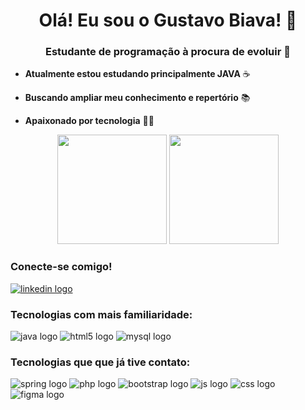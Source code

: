 
<h1 align="center">Olá! Eu sou o Gustavo Biava! 👋</h1>

<h3 align="center">Estudante de programação à procura de evoluir 🚀</h3>

<div>

- **Atualmente estou estudando principalmente JAVA** ☕

- **Buscando ampliar meu conhecimento e repertório** 📚

- **Apaixonado por tecnologia** 👨‍💻 

</div>

<div align="center">
    <img src="https://github-readme-stats.vercel.app/api?username=GustavoBiava&show_icons=true&theme=radical" height="175" /> 
    <img src="https://github-readme-stats.vercel.app/api/top-langs/?username=GustavoBiava&layout=compact&theme=radical" height="175"  /> 
</div>

<div>
    <h3 align="left">Conecte-se comigo!</h3>
        <a href="https://www.linkedin.com/in/gustavo-de-rezende-biava-15388b283">
            <img src="https://img.shields.io/badge/LinkedIn-0077B5?style=for-the-badge&logo=linkedin&logoColor=white" alt="linkedin logo">
        </a>
</div>

<div>
    <h3 align="left">Tecnologias com mais familiaridade:</h3>
        <img src="https://img.shields.io/badge/Java-ED8B00?style=for-the-badge&logo=openjdk&logoColor=white" alt="java logo">
        <img src="https://img.shields.io/badge/HTML5-E34F26?style=for-the-badge&logo=html5&logoColor=white" alt="html5 logo">
        <img src="https://img.shields.io/badge/MySQL-005C84?style=for-the-badge&logo=mysql&logoColor=white" alt="mysql logo">
</div>

<div>
    <h3 align="left">Tecnologias que que já tive contato:</h3>
        <img src="https://img.shields.io/badge/Spring-6DB33F?style=for-the-badge&logo=spring&logoColor=white" alt="spring logo">
        <img src="https://img.shields.io/badge/PHP-777BB4?style=for-the-badge&logo=php&logoColor=white" alt="php logo">
        <img src="https://img.shields.io/badge/Bootstrap-563D7C?style=for-the-badge&logo=bootstrap&logoColor=white" alt="bootstrap logo">
        <img src="https://img.shields.io/badge/JavaScript-F7DF1E?style=for-the-badge&logo=javascript&logoColor=white" alt="js logo">
        <img src="https://img.shields.io/badge/CSS3-1572B6?style=for-the-badge&logo=css3&logoColor=white" alt="css logo">
        <img src="https://img.shields.io/badge/Figma-F24E1E?style=for-the-badge&logo=figma&logoColor=white" alt="figma logo">
</div>
